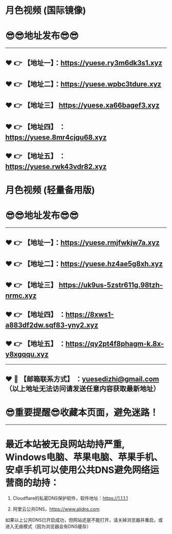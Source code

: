 
# 月色视频 (国际镜像)
:sunglasses::sunglasses:地址发布:sunglasses::sunglasses:
==
------
:heart: :point_right: 【地址一】：https://yuese.ry3m6dk3s1.xyz
------
:heart: :point_right: 【地址二】：https://yuese.wpbc3tdure.xyz
------
:heart: :point_right: 【地址三】 https://yuese.xa66bagef3.xyz
-----
:heart: :point_right: 【地址四】 ：https://yuese.8mr4cjgu68.xyz
------
:heart: :point_right: 【地址五】 ：https://yuese.rwk43vdr82.xyz
------
# 月色视频 (轻量备用版)
:sunglasses::sunglasses:地址发布:sunglasses::sunglasses:
==

------
:heart: :point_right: 【地址一】：https://yuese.rmjfwkjw7a.xyz
------
:heart: :point_right: 【地址二】：https://yuese.hz4ae5g8xh.xyz
------
:heart: :point_right: 【地址三】 https://uk9us-5zstr611g.98tzh-nrmc.xyz
-----
:heart: :point_right: 【地址四】 ：https://8xws1-a883df2dw.sqf83-yny2.xyz
------
:heart: :point_right: 【地址五】 ：https://qy2pt4f8phagm-k.8x-y8xgqqu.xyz
------
------
:heart: :e-mail: 【邮箱联系方式】 ：yuesedizhi@gmail.com （以上地址无法访问请发送任意内容获取最新地址）
------
:sunglasses:重要提醒:sunglasses:收藏本页面，避免迷路！
==
------
最近本站被无良网站劫持严重, Windows电脑、苹果电脑、苹果手机、安卓手机可以使用公共DNS避免网络运营商的劫持：
==

1. Cloudflare的私密DNS保护软件，软件地址：https://1.1.1.1

2. 阿里云公共DNS，https://www.alidns.com

如果以上公共DNS已开启成功，但网站还是不能打开，请关掉浏览器并重启，或进入无痕模式（因为浏览器会有DNS缓存）
